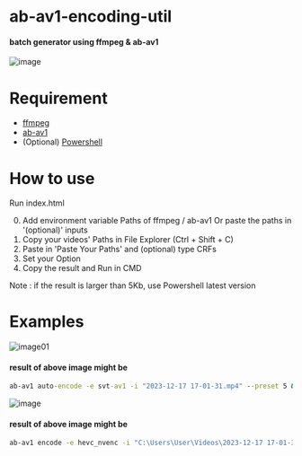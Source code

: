 # ab-av1-encoding-util
#### batch generator using ffmpeg & ab-av1
![image](https://github.com/parkjonghyukp/ab-av1-encoding-util/assets/149362146/6642eb25-491d-40b1-ac73-92e677a9f4a2)

# Requirement

* [ffmpeg](https://github.com/FFmpeg/FFmpeg)
* [ab-av1](https://github.com/alexheretic/ab-av1)
* (Optional) [Powershell](https://github.com/PowerShell/PowerShell)

# How to use

Run index.html

0. Add environment variable Paths of ffmpeg / ab-av1
  Or paste the paths in '(optional)' inputs
1. Copy your videos' Paths in File Explorer (Ctrl + Shift + C)
2. Paste in 'Paste Your Paths' and (optional) type CRFs
3. Set your Option
4. Copy the result and Run in CMD

Note : if the result is larger than 5Kb, use Powershell latest version

# Examples
<img src="https://github.com/parkjonghyukp/park/assets/149362146/c7b62a24-bf08-49b0-b983-2aa593a52b90" alt="image01"/>


#### result of above image might be
```cmd
ab-av1 auto-encode -e svt-av1 -i "2023-12-17 17-01-31.mp4" --preset 5 && ab-av1 auto-encode -e svt-av1 -i "2023-12-17 17-01-33.mp4" --preset 5 && ffmpeg -i "2023-12-17 17-01-31.av1.mp4" -c:v copy -c:a libopus -b:a 96K "2023-12-17 17-01-31_opus.mp4" && del "2023-12-17 17-01-31.av1.mp4" && ffmpeg -i "2023-12-17 17-01-33.av1.mp4" -c:v copy -c:a libopus -b:a 96K "2023-12-17 17-01-33_opus.mp4" && del "2023-12-17 17-01-33.av1.mp4" && shutdown -s -f -t -30
```

![image](https://github.com/parkjonghyukp/ab-av1-encoding-util/assets/149362146/ed6bc04d-8af2-49a2-bc7f-45da38c1aac1)


#### result of above image might be
```cmd
ab-av1 encode -e hevc_nvenc -i "C:\Users\User\Videos\2023-12-17 17-01-31.mp4" --crf 34 --preset 5 && ab-av1 encode -e hevc_nvenc -i "C:\Users\User\2023-12-17 17-01-33.mp4" --crf 34 --preset 5 && ffmpeg -i "C:\Users\User\Videos\2023-12-17 17-01-31.hevc_nvenc.mp4" -c:v copy -c:a libopus -b:a 96K "C:\Users\User\Videos\2023-12-17 17-01-31_opus.mp4" && del "C:\Users\User\Videos\2023-12-17 17-01-31.hevc_nvenc.mp4" && ffmpeg -i "C:\Users\User\2023-12-17 17-01-33.hevc_nvenc.mp4" -c:v copy -c:a libopus -b:a 96K "C:\Users\User\2023-12-17 17-01-33_opus.mp4" && del "C:\Users\User\2023-12-17 17-01-33.hevc_nvenc.mp4" && shutdown -s -f -t -30
```
